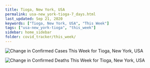 ```yaml
---
title: Tioga, New York, USA
permalink: usa-new_york-tioga-7_days.html
last_updated: Sep 21, 2020
keywords: ["Tioga, New York, USA", "This Week"]
tags: ["usa-new_york-tioga", "this_week"]
sidebar: home_sidebar
folder: covid_tracker/this_week/
---
```


![Change in Confirmed Cases This Week for Tioga, New York, USA](images/graphs/usa-new_york-tioga-delta_confirmed-7_days_graph.png)

![Change in Confirmed Deaths This Week for Tioga, New York, USA](images/graphs/usa-new_york-tioga-delta_deaths-7_days_graph.png)
